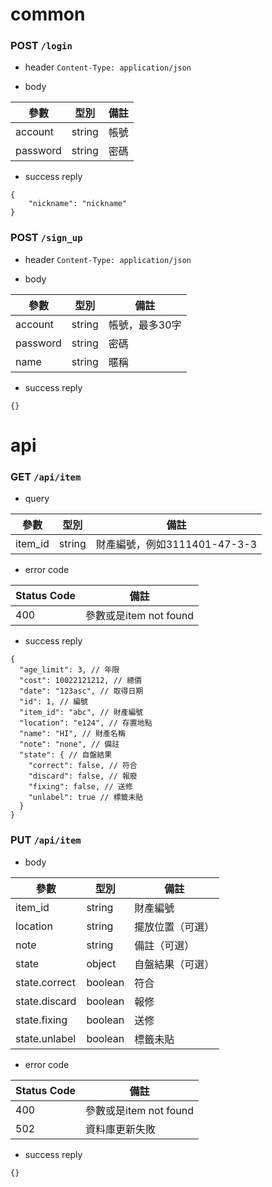 # common

### POST `/login`

* header
`Content-Type: application/json`

* body 

| 參數     | 型別   | 備註 |
| -------- | ------ | ---- |
| account  | string | 帳號 |
| password | string | 密碼 |

* success reply

```
{
    "nickname": "nickname"
}
```

### POST `/sign_up`

* header
`Content-Type: application/json`

* body 

| 參數     | 型別   | 備註           |
| -------- | ------ | -------------- |
| account  | string | 帳號，最多30字 |
| password | string | 密碼           |
| name     | string | 暱稱           |

* success reply

```
{}
```

# api

### GET `/api/item`

* query

| 參數    | 型別   | 備註                         |
| ------- | ------ | ---------------------------- |
| item_id | string | 財產編號，例如3111401-47-3-3 |

* error code

| Status Code | 備註                   |
| ----------- | ---------------------- |
| 400         | 參數或是item not found |

* success reply

```
{
  "age_limit": 3, // 年限
  "cost": 10022121212, // 總價
  "date": "123asc", // 取得日期
  "id": 1, // 編號
  "item_id": "abc", // 財產編號
  "location": "e124", // 存置地點
  "name": "HI", // 財產名稱
  "note": "none", // 備註
  "state": { // 自盤結果
    "correct": false, // 符合
    "discard": false, // 報廢
    "fixing": false, // 送修
    "unlabel": true // 標籤未貼
  }
}
```

### PUT `/api/item`

* body 

| 參數          | 型別    | 備註             |
| ------------- | ------- | ---------------- |
| item_id       | string  | 財產編號         |
| location      | string  | 擺放位置（可選） |
| note          | string  | 備註（可選）     |
| state         | object  | 自盤結果（可選） |
| state.correct | boolean | 符合             |
| state.discard | boolean | 報修             |
| state.fixing  | boolean | 送修             |
| state.unlabel | boolean | 標籤未貼         |

* error code

| Status Code | 備註                   |
| ----------- | ---------------------- |
| 400         | 參數或是item not found |
| 502         | 資料庫更新失敗         |

* success reply

```
{}
```